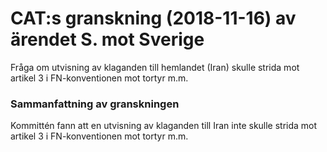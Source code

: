 # CAT:s granskning (2018-11-16) av ärendet S. mot Sverige

Fråga om utvisning av klaganden till hemlandet (Iran) skulle strida mot artikel 3 i FN\-konventionen mot tortyr m.m.


### Sammanfattning av granskningen

Kommittén fann att en utvisning av klaganden till Iran inte skulle strida mot artikel 3 i FN\-konventionen mot tortyr m.m.
